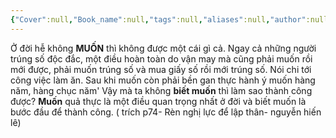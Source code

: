 ```yaml
---
{"Cover":null,"Book_name":null,"tags":null,"aliases":null,"author":null,"link":null,"dg-publish":true,"permalink":"/Book_ Reading 2024/Những câu nói hay trong sách/Muốn/","dgPassFrontmatter":true,"noteIcon":"2","created":"2023-12-15T08:45:47.042+07:00","updated":"2023-12-21T17:56:41.132+07:00"}
---
```


Ở đời hễ không **MUỐN** thì không được một cái gì cả. Ngay cả những người trúng số độc đắc, một điều hoàn toàn do vận may mà cũng phải muốn rồi mới được, phải muốn trúng số và mua giấy số rồi mới trúng số. Nói chi tới công việc làm ăn. Sau khi muốn còn phải bền gan thực hành ý muốn hàng năm, hàng chục năm' Vậy mà ta không **biết muốn** thì làm sao thành công được? **Muốn** quả thực là một điều quan trọng nhất ở đời và biết muốn là bước đầu để thành công.
( trích p74- Rèn nghị lực để lập thân- nguyễn hiến lê)
